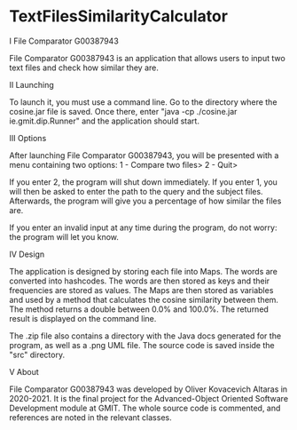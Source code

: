 # TextFilesSimilarityCalculator

I File Comparator G00387943

File Comparator G00387943 is an application that allows users to input two text files and check how similar they are.

II Launching

To launch it, you must use a command line. Go to the directory where the cosine.jar file is saved.
Once there, enter "java -cp ./cosine.jar ie.gmit.dip.Runner" and the application should start.

III Options

After launching File Comparator G00387943, you will be presented with a menu containing two options:
1 - Compare two files>
2 - Quit>

If you enter 2, the program will shut down immediately. 
If you enter 1, you will then be asked to enter the path to the query and the subject files.
Afterwards, the program will give you a percentage of how similar the files are.

If you enter an invalid input at any time during the program, do not worry: the program will let you know.

IV Design

The application is designed by storing each file into Maps. The words are converted into hashcodes.
The words are then stored as keys and their frequencies are stored as values.
The Maps are then stored as variables and used by a method that calculates the cosine similarity between them. 
The method returns a double between 0.0% and 100.0%. The returned result is displayed on the command line.

The .zip file also contains a directory with the Java docs generated for the program, as well as a .png UML file.
The source code is saved inside the "src" directory.

V About

File Comparator G00387943 was developed by Oliver Kovacevich Altaras in 2020-2021.
It is the final project for the Advanced-Object Oriented Software Development module at GMIT.
The whole source code is commented, and references are noted in the relevant classes.

